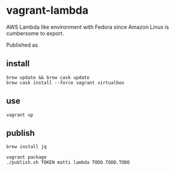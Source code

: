 # vagrant-lambda

AWS Lambda like environment with Fedora since Amazon Linux is cumbersome to export.

Published as
## install

    brew update && brew cask update
    brew cask install --force vagrant virtualbox

## use

    vagrant up

## publish

    brew install jq

    vagrant package
    ./publish.sh TOKEN matti lambda TODO.TODO.TODO

